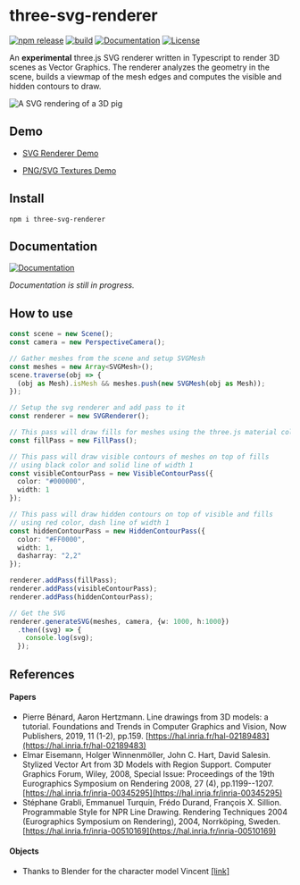 # three-svg-renderer

[![npm release](https://img.shields.io/npm/v/three-svg-renderer)](https://www.npmjs.com/package/three-svg-renderer)
[![build](https://img.shields.io/github/actions/workflow/status/LokiResearch/three-svg-renderer/build.yml?branch=main)](https://img.shields.io/github/actions/workflow/status/LokiResearch/three-svg-renderer/build.yml?branch=main)
[![Documentation](https://img.shields.io/badge/view-Documentation-blue?label=Open)](https://lokiresearch.github.io/three-svg-renderer/doc/index.html)
[![License](https://img.shields.io/badge/License-GPL-green)](#license)

An **experimental** three.js SVG renderer written in Typescript to render 3D scenes as Vector Graphics. The renderer analyzes the geometry in the scene, builds a viewmap of the mesh edges and computes the visible and hidden contours to draw. 

![A SVG rendering of a 3D pig](./images/pig_rendering.png)

## Demo

- [SVG Renderer Demo](https://lokiresearch.github.io/three-svg-renderer/build-examples/RendererDemo.html)
    
- [PNG/SVG Textures Demo](https://lokiresearch.github.io/three-svg-renderer/build-examples/TextureDemo.html)

## Install

```
npm i three-svg-renderer
```

## Documentation

[![Documentation](https://img.shields.io/badge/view-Documentation-blue?label=Open)](https://lokiresearch.github.io/three-svg-renderer/doc/index.html)

*Documentation is still in progress.*

## How to use

```ts
const scene = new Scene();
const camera = new PerspectiveCamera();

// Gather meshes from the scene and setup SVGMesh
const meshes = new Array<SVGMesh>();
scene.traverse(obj => {
  (obj as Mesh).isMesh && meshes.push(new SVGMesh(obj as Mesh));
});

// Setup the svg renderer and add pass to it
const renderer = new SVGRenderer();

// This pass will draw fills for meshes using the three.js material color
const fillPass = new FillPass();

// This pass will draw visible contours of meshes on top of fills
// using black color and solid line of width 1
const visibleContourPass = new VisibleContourPass({
  color: "#000000",
  width: 1
});

// This pass will draw hidden contours on top of visible and fills
// using red color, dash line of width 1
const hiddenContourPass = new HiddenContourPass({
  color: "#FF0000",
  width: 1,
  dasharray: "2,2"
});

renderer.addPass(fillPass);
renderer.addPass(visibleContourPass);
renderer.addPass(hiddenContourPass);

// Get the SVG
renderer.generateSVG(meshes, camera, {w: 1000, h:1000})
  .then((svg) => {
    console.log(svg);
  });
```

## References

#### Papers

- Pierre Bénard, Aaron Hertzmann. Line drawings from 3D models: a tutorial. Foundations and Trends in Computer Graphics and Vision, Now Publishers, 2019, 11 (1-2), pp.159. [https://hal.inria.fr/hal-02189483](https://hal.inria.fr/hal-02189483)
- Elmar Eisemann, Holger Winnenmöller, John C. Hart, David Salesin. Stylized Vector Art from 3D Models with Region Support. Computer Graphics Forum, Wiley, 2008, Special Issue: Proceedings of the 19th Eurographics Symposium on Rendering 2008, 27 (4), pp.1199--1207. [https://hal.inria.fr/inria-00345295](https://hal.inria.fr/inria-00345295)
- Stéphane Grabli, Emmanuel Turquin, Frédo Durand, François X. Sillion. Programmable Style for NPR Line Drawing. Rendering Techniques 2004 (Eurographics Symposium on Rendering), 2004, Norrköping, Sweden. [https://hal.inria.fr/inria-00510169](https://hal.inria.fr/inria-00510169)


#### Objects

- Thanks to Blender for the character model Vincent [[link]](https://studio.blender.org/characters/5718a967c379cf04929a4247/v1/)

